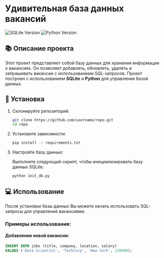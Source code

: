 # Удивительная база данных вакансий

![SQLite Version](https://img.shields.io/badge/sqlite-3.32.3-blue)
![Python Version](https://img.shields.io/badge/python-3.8-blue)

## 📚 Описание проекта

Этот проект представляет собой базу данных для хранения информации о вакансиях. Он позволяет добавлять, обновлять, удалять и запрашивать вакансии с использованием SQL-запросов. Проект построен с использованием **SQLite** и **Python** для управления базой данных.

## 🚀 Установка

1. Склонируйте репозиторий:

    ```bash
    git clone https://github.com/username/repo.git
    cd repo
    ```

2. Установите зависимости:

    ```bash
    pip install -r requirements.txt
    ```

3. Настройте базу данных:

    Выполните следующий скрипт, чтобы инициализировать базу данных SQLite:

    ```bash
    python init_db.py
    ```

## 💻 Использование

После установки базы данных Вы можете начать использовать SQL-запросы для управления вакансиями.

### Примеры использования:

#### Добавление новой вакансии:

```sql
INSERT INTO jobs (title, company, location, salary)
VALUES ('Data Scientist', 'TechCorp', 'New York', 120000);
